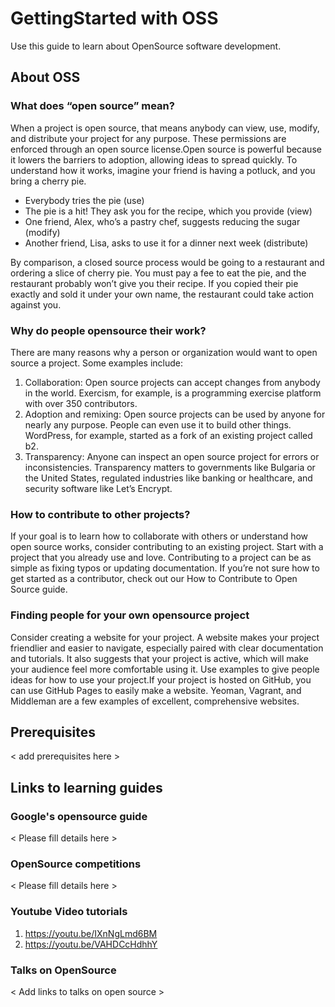 # GettingStarted with OSS
Use this guide to learn about OpenSource software development. 

## About OSS

### What does “open source” mean?
When a project is open source, that means anybody can view, use, modify, and distribute your project for any purpose. These permissions are enforced through an open source license.Open source is powerful because it lowers the barriers to adoption, allowing ideas to spread quickly.
To understand how it works, imagine your friend is having a potluck, and you bring a cherry pie.
* Everybody tries the pie (use)
* The pie is a hit! They ask you for the recipe, which you provide (view)
* One friend, Alex, who’s a pastry chef, suggests reducing the sugar (modify)
* Another friend, Lisa, asks to use it for a dinner next week (distribute)

By comparison, a closed source process would be going to a restaurant and ordering a slice of cherry pie. You must pay a fee to eat the pie, and the restaurant probably won’t give you their recipe. If you copied their pie exactly and sold it under your own name, the restaurant could take action against you.

### Why do people opensource their work? 
There are many reasons why a person or organization would want to open source a project. Some examples include:
1. Collaboration: Open source projects can accept changes from anybody in the world. Exercism, for example, is a programming exercise platform with over 350 contributors.
2. Adoption and remixing: Open source projects can be used by anyone for nearly any purpose. People can even use it to build other things. WordPress, for example, started as a fork of an existing project called b2.
3. Transparency: Anyone can inspect an open source project for errors or inconsistencies. Transparency matters to governments like Bulgaria or the United States, regulated industries like banking or healthcare, and security software like Let’s Encrypt.

### How to contribute to other projects?
If your goal is to learn how to collaborate with others or understand how open source works, consider contributing to an existing project. Start with a project that you already use and love. Contributing to a project can be as simple as fixing typos or updating documentation.
If you’re not sure how to get started as a contributor, check out our How to Contribute to Open Source guide.

### Finding people for your own opensource project
Consider creating a website for your project. A website makes your project friendlier and easier to navigate, especially paired with clear documentation and tutorials. It also suggests that your project is active, which will make your audience feel more comfortable using it. Use examples to give people ideas for how to use your project.If your project is hosted on GitHub, you can use GitHub Pages to easily make a website. Yeoman, Vagrant, and Middleman are a few examples of excellent, comprehensive websites.

## Prerequisites
< add prerequisites here >

## Links to learning guides

### Google's opensource guide
 < Please fill details here >

### OpenSource competitions
  < Please fill details here >

### Youtube Video tutorials
1. https://youtu.be/IXnNgLmd6BM
2. https://youtu.be/VAHDCcHdhhY

### Talks on OpenSource
  < Add links to talks on open source >